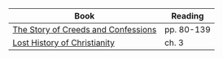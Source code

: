 ---
---

Book | Reading
--- | ---
[The Story of Creeds and Confessions] | pp. 80-139
[Lost History of Christianity] | ch. 3

[The Story of Creeds and Confessions]: https://smile.amazon.com/Story-Creeds-Confessions-Development-Christian-ebook/dp/B07NDN5HQ1
[Lost History of Christianity]: https://smile.amazon.com/Lost-History-Christianity-Thousand-Year-Asia-ebook/dp/B001FA0V1C


